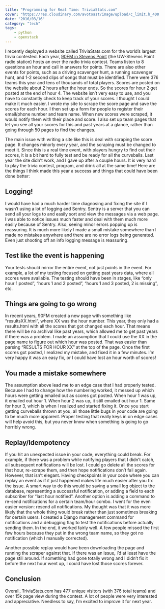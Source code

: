 ```yaml
---
title: "Programming for Real Time: TriviaStats.com"
cover: "https://res.cloudinary.com/avotoast/image/upload/c_limit,h_400,q_auto:good,w_600/v1530544493/nangio/StockSnap_GCBKO6CFTA.jpg"
date: "2016/03/16"
category: "tech"
tags:
    - python
    - openstack
---
```


I recently deployed a website called TriviaStats.com for the world’s
largest trivia contested. Each year, [90FM in Stevens Point](http://90fmtrivia.org) (the
UW-Stevens Point radio station) hosts an over the radio trivia contest.
Teams listen to 8 questions an hour and call in answers for points.
There are also other events for points, such as a driving scavenger
hunt, a running scavenger hunt, and 1-2 second clips of songs that must
be identified. There were 376 teams this year and tens of thousands of
total players. Scores are posted on the website about 2 hours after the
hour ends. So the scores for hour 2 get posted at the end of hour 4. The
website isn’t very easy to use, and you have to constantly check to keep
track of your scores. I thought I could make it much easier. I wrote my
site to scrape the score page and save the scores for each hour. I then
set up a form for people to register their email/phone number and team
name. When new scores were scraped, it would notify them with their
place and score. I also set up team pages that let you see all your
scores for this and past years at a glance, rather than going through 50
pages to find the changes.

The main issue with writing a site like this is deal with scraping the
score page. It changes minorly every year, and the scraping must be
changed to meet it. Since this is a real time event, with players hungry
to find out their scores, it is a bit hard to fully test and be ready
for all the curveballs. Last year the site didn’t work, and I gave up
after a couple hours. It is very hard to play the trivia contest,
program, and drink all at the same time! Here are the things I think
made this year a success and things that could have been done better:

## Logging!

I would have had a much harder time diagnosing and fixing the site if I
wasn’t using a lot of logging and Sentry. Sentry is a server that you
can send all your logs to and easily sort and view the messages via a
web page. I was able to notice issues much faster and deal with them
much more easily because of Sentry. Also, seeing minor errors popping up
is reassuring. It is much more likely I made a small mistake somewhere
than I made no mistakes anywhere and there are no error logs being
generated. Even just shooting off an info logging message is reassuring.

## Test like the event is happening

Your tests should mirror the entire event, not just points in the event.
For example, a lot of my testing focused on getting past years data,
where all scores were available. The testing should have been in stages,
like “only hour 1 posted”, “hours 1 and 2 posted”, “hours 1 and 3
posted, 2 is missing”, etc.

## Things are going to go wrong

In recent years, 90FM created a new page with something like
“resultsXX.html”, where XX was the hour number. This year, they only had
a results.html with all the scores that got changed each hour. That
means there will be no archival like past years, which allowed me to get
past years if there was a problem. I made an assumption that I could use
the XX in the page name to figure out which hour was posted. That was
easier than parsing “RESULTS FOR HOUR XX” at the top of the page. Once
the first scores got posted, I realized my mistake, and fixed it in a
few minutes. I’m very happy it was an easy fix, or I could have lost an
hour worth of scores!

## You made a mistake somewhere

The assumption above lead me to an edge case that I had properly tested.
Because I had to change how the numbering worked, it messed up which
hours were getting emailed out as scores got posted. When hour 1 was up,
it emailed out hour 1. When hour 2 was up, it still emailed out hour 1.
Same for hour 3, which is when I realized and started fixing it. Once
you start getting curveballs thrown at you, all those little bugs in
your code are going to be much more apparent. Proper testing that really
keys in on edge cases will help avoid this, but you never know when
something is going to go horribly wrong.

## Replay/Idempotency

If you hit an unexpected issue in your code, everything could break. For
example, if there was a problem while notifying players that I didn’t
catch, all subsequent notifications will be lost. I could go delete all
the scores for that hour, re-scrape them, and then hope notifications
don’t fail again. However, that isn’t elegant. Having checkpoints in
your code where you can replay an event as if it just happened makes
life much easier after you fix the issue. A smart way to do this would
be saving a small log object to the database, representing a successful
notification, or adding a field to each subscriber for “last hour
notified”. Another option is adding a command to re-send notifications
for a certain team/hour combo. I went for the even easier version:
resend all notifications. My thought was that it was more likely that
the whole thing would break rather than just sometimes breaking for
certain users. I created a Django management command for notifications
and a debugging flag to test the notifications before actually sending
them. In the end, it worked fairly well. A few people missed the first
few hours because they put in the wrong team name, so they got no
notification (which I manually corrected).

Another possible replay would have been downloading the page and running
the scraper against that. If there was an issue, I’d at least have the
page still around. If something had gone totally wrong and I didn’t fix
it before the next hour went up, I could have lost those scores forever.

## Conclusion

Overall, TriviaStats.com has 477 unique visitors (with 376 total teams)
and over 15k page view during the contest. A lot of people were very
interested and appreciative. Needless to say, I’m excited to improve it
for next year.

